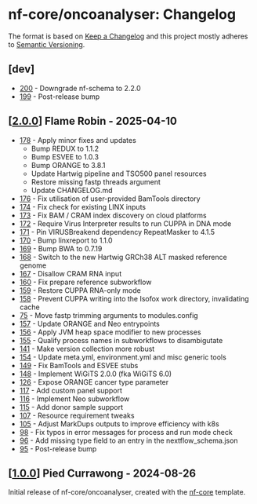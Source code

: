 # nf-core/oncoanalyser: Changelog

The format is based on [Keep a Changelog](https://keepachangelog.com/en/1.0.0/) and this project mostly adheres to
[Semantic Versioning](https://semver.org/spec/v2.0.0.html).

## [dev]

- [200](https://github.com/nf-core/oncoanalyser/pull/200) - Downgrade nf-schema to 2.2.0
- [199](https://github.com/nf-core/oncoanalyser/pull/199) - Post-release bump

## [[2.0.0](https://github.com/nf-core/oncoanalyser/releases/tag/2.0.0)] Flame Robin - 2025-04-10

- [178](https://github.com/nf-core/oncoanalyser/pull/178) - Apply minor fixes and updates
  - Bump REDUX to 1.1.2
  - Bump ESVEE to 1.0.3
  - Bump ORANGE to 3.8.1
  - Update Hartwig pipeline and TSO500 panel resources
  - Restore missing fastp threads argument
  - Update CHANGELOG.md
- [176](https://github.com/nf-core/oncoanalyser/pull/176) - Fix utilisation of user-provided BamTools directory
- [174](https://github.com/nf-core/oncoanalyser/pull/174) - Fix check for existing LINX inputs
- [173](https://github.com/nf-core/oncoanalyser/pull/173) - Fix BAM / CRAM index discovery on cloud platforms
- [172](https://github.com/nf-core/oncoanalyser/pull/172) - Require Virus Interpreter results to run CUPPA in DNA mode
- [171](https://github.com/nf-core/oncoanalyser/pull/171) - Pin VIRUSBreakend dependency RepeatMasker to 4.1.5
- [170](https://github.com/nf-core/oncoanalyser/pull/170) - Bump linxreport to 1.1.0
- [169](https://github.com/nf-core/oncoanalyser/pull/169) - Bump BWA to 0.7.19
- [168](https://github.com/nf-core/oncoanalyser/pull/168) - Switch to the new Hartwig GRCh38 ALT masked reference genome
- [167](https://github.com/nf-core/oncoanalyser/pull/167) - Disallow CRAM RNA input
- [160](https://github.com/nf-core/oncoanalyser/pull/160) - Fix prepare reference subworkflow
- [159](https://github.com/nf-core/oncoanalyser/pull/159) - Restore CUPPA RNA-only mode
- [158](https://github.com/nf-core/oncoanalyser/pull/158) - Prevent CUPPA writing into the Isofox work directory, invalidating cache
- [75](https://github.com/nf-core/oncoanalyser/pull/75) - Move fastp trimming arguments to modules.config
- [157](https://github.com/nf-core/oncoanalyser/pull/157) - Update ORANGE and Neo entrypoints
- [156](https://github.com/nf-core/oncoanalyser/pull/156) - Apply JVM heap space modifier to new processes
- [155](https://github.com/nf-core/oncoanalyser/pull/155) - Qualify process names in subworkflows to disambigutate
- [141](https://github.com/nf-core/oncoanalyser/pull/141) - Make version collection more robust
- [154](https://github.com/nf-core/oncoanalyser/pull/154) - Update meta.yml, environment.yml and misc generic tools
- [149](https://github.com/nf-core/oncoanalyser/pull/149) - Fix BamTools and ESVEE stubs
- [148](https://github.com/nf-core/oncoanalyser/pull/148) - Implement WiGiTS 2.0.0 (fka WiGiTS 6.0)
- [126](https://github.com/nf-core/oncoanalyser/pull/126) - Expose ORANGE cancer type parameter
- [117](https://github.com/nf-core/oncoanalyser/pull/117) - Add custom panel support
- [116](https://github.com/nf-core/oncoanalyser/pull/116) - Implement Neo subworkflow
- [115](https://github.com/nf-core/oncoanalyser/pull/115) - Add donor sample support
- [107](https://github.com/nf-core/oncoanalyser/pull/107) - Resource requirement tweaks
- [105](https://github.com/nf-core/oncoanalyser/pull/105) - Adjust MarkDups outputs to improve efficiency with k8s
- [98](https://github.com/nf-core/oncoanalyser/pull/98) - Fix typos in error messages for process and run mode check
- [96](https://github.com/nf-core/oncoanalyser/pull/96) - Add missing type field to an entry in the nextflow_schema.json
- [95](https://github.com/nf-core/oncoanalyser/pull/95) - Post-release bump

## [[1.0.0](https://github.com/nf-core/oncoanalyser/releases/tag/1.0.0)] Pied Currawong - 2024-08-26

Initial release of nf-core/oncoanalyser, created with the [nf-core](https://nf-co.re/) template.
